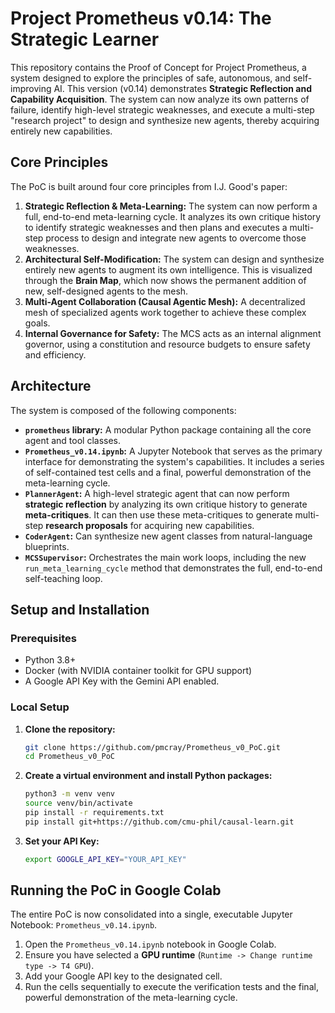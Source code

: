 
# Project Prometheus v0.14: The Strategic Learner

This repository contains the Proof of Concept for Project Prometheus, a system designed to explore the principles of safe, autonomous, and self-improving AI. This version (v0.14) demonstrates **Strategic Reflection and Capability Acquisition**. The system can now analyze its own patterns of failure, identify high-level strategic weaknesses, and execute a multi-step "research project" to design and synthesize new agents, thereby acquiring entirely new capabilities.

## Core Principles

The PoC is built around four core principles from I.J. Good's paper:

1.  **Strategic Reflection & Meta-Learning:** The system can now perform a full, end-to-end meta-learning cycle. It analyzes its own critique history to identify strategic weaknesses and then plans and executes a multi-step process to design and integrate new agents to overcome those weaknesses.
2.  **Architectural Self-Modification:** The system can design and synthesize entirely new agents to augment its own intelligence. This is visualized through the **Brain Map**, which now shows the permanent addition of new, self-designed agents to the mesh.
3.  **Multi-Agent Collaboration (Causal Agentic Mesh):** A decentralized mesh of specialized agents work together to achieve these complex goals.
4.  **Internal Governance for Safety:** The MCS acts as an internal alignment governor, using a constitution and resource budgets to ensure safety and efficiency.

## Architecture

The system is composed of the following components:

*   **`prometheus` library:** A modular Python package containing all the core agent and tool classes.
*   **`Prometheus_v0.14.ipynb`:** A Jupyter Notebook that serves as the primary interface for demonstrating the system's capabilities. It includes a series of self-contained test cells and a final, powerful demonstration of the meta-learning cycle.
*   **`PlannerAgent`:** A high-level strategic agent that can now perform **strategic reflection** by analyzing its own critique history to generate **meta-critiques**. It can then use these meta-critiques to generate multi-step **research proposals** for acquiring new capabilities.
*   **`CoderAgent`:** Can synthesize new agent classes from natural-language blueprints.
*   **`MCSSupervisor`:** Orchestrates the main work loops, including the new `run_meta_learning_cycle` method that demonstrates the full, end-to-end self-teaching loop.

## Setup and Installation

### Prerequisites

*   Python 3.8+
*   Docker (with NVIDIA container toolkit for GPU support)
*   A Google API Key with the Gemini API enabled.

### Local Setup

1.  **Clone the repository:**
    ```bash
    git clone https://github.com/pmcray/Prometheus_v0_PoC.git
    cd Prometheus_v0_PoC
    ```

2.  **Create a virtual environment and install Python packages:**
    ```bash
    python3 -m venv venv
    source venv/bin/activate
    pip install -r requirements.txt
    pip install git+https://github.com/cmu-phil/causal-learn.git
    ```

3.  **Set your API Key:**
    ```bash
    export GOOGLE_API_KEY="YOUR_API_KEY"
    ```

## Running the PoC in Google Colab

The entire PoC is now consolidated into a single, executable Jupyter Notebook: `Prometheus_v0.14.ipynb`.

1.  Open the `Prometheus_v0.14.ipynb` notebook in Google Colab.
2.  Ensure you have selected a **GPU runtime** (`Runtime -> Change runtime type -> T4 GPU`).
3.  Add your Google API key to the designated cell.
4.  Run the cells sequentially to execute the verification tests and the final, powerful demonstration of the meta-learning cycle.
